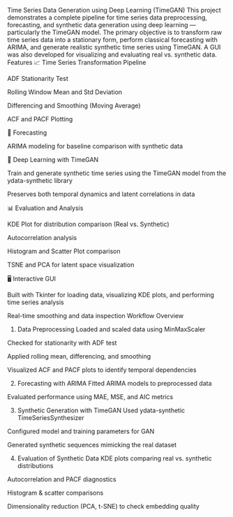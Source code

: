 Time Series Data Generation using Deep Learning (TimeGAN)
This project demonstrates a complete pipeline for time series data preprocessing, forecasting, and synthetic data generation using deep learning — particularly the TimeGAN model. The primary objective is to transform raw time series data into a stationary form, perform classical forecasting with ARIMA, and generate realistic synthetic time series using TimeGAN. A GUI was also developed for visualizing and evaluating real vs. synthetic data.
Features
📈 Time Series Transformation Pipeline

ADF Stationarity Test

Rolling Window Mean and Std Deviation

Differencing and Smoothing (Moving Average)

ACF and PACF Plotting

🔮 Forecasting

ARIMA modeling for baseline comparison with synthetic data

🤖 Deep Learning with TimeGAN

Train and generate synthetic time series using the TimeGAN model from the ydata-synthetic library

Preserves both temporal dynamics and latent correlations in data

📊 Evaluation and Analysis

KDE Plot for distribution comparison (Real vs. Synthetic)

Autocorrelation analysis

Histogram and Scatter Plot comparison

TSNE and PCA for latent space visualization

🖥️ Interactive GUI

Built with Tkinter for loading data, visualizing KDE plots, and performing time series analysis

Real-time smoothing and data inspection
Workflow Overview
1. Data Preprocessing
Loaded and scaled data using MinMaxScaler

Checked for stationarity with ADF test

Applied rolling mean, differencing, and smoothing

Visualized ACF and PACF plots to identify temporal dependencies

2. Forecasting with ARIMA
Fitted ARIMA models to preprocessed data

Evaluated performance using MAE, MSE, and AIC metrics

3. Synthetic Generation with TimeGAN
Used ydata-synthetic TimeSeriesSynthesizer

Configured model and training parameters for GAN

Generated synthetic sequences mimicking the real dataset

4. Evaluation of Synthetic Data
KDE plots comparing real vs. synthetic distributions

Autocorrelation and PACF diagnostics

Histogram & scatter comparisons

Dimensionality reduction (PCA, t-SNE) to check embedding quality

